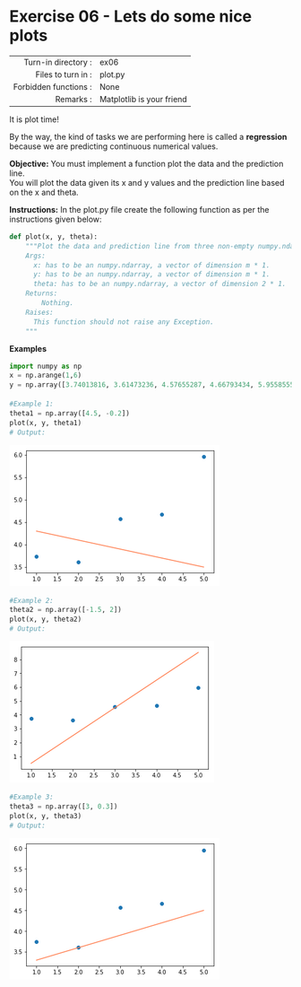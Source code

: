 # Exercise 06 - Lets do some nice plots

|                         |                    |
| -----------------------:| ------------------ |
|   Turn-in directory :   |  ex06              |
|   Files to turn in :    |  plot.py     |
|   Forbidden functions : |  None              |
|   Remarks :             |  Matplotlib is your friend |


It is plot time!

By the way, the kind of tasks we are performing here is called a **regression** because we are predicting continuous numerical values.


**Objective:**
You must implement a function plot the data and the prediction line.  
You will plot the data given its x and y values and the prediction line based on the x and theta.


**Instructions:**
In the plot.py file create the following function as per the instructions given below:
```python
def plot(x, y, theta):
    """Plot the data and prediction line from three non-empty numpy.ndarray.
    Args:
      x: has to be an numpy.ndarray, a vector of dimension m * 1.
      y: has to be an numpy.ndarray, a vector of dimension m * 1.
      theta: has to be an numpy.ndarray, a vector of dimension 2 * 1.
    Returns:
        Nothing.
    Raises:
      This function should not raise any Exception.
    """
```

**Examples**
```python
import numpy as np
x = np.arange(1,6)
y = np.array([3.74013816, 3.61473236, 4.57655287, 4.66793434, 5.95585554])

#Example 1:
theta1 = np.array([4.5, -0.2])
plot(x, y, theta1)
# Output:
```
<img src="day00/assets/plot1.png" />

```python
#Example 2:
theta2 = np.array([-1.5, 2])
plot(x, y, theta2)
# Output:
```
<img src="day00/assets/plot2.png" />

```python
#Example 3:
theta3 = np.array([3, 0.3])
plot(x, y, theta3)
# Output:
```
<img src="day00/assets/plot3.png" />